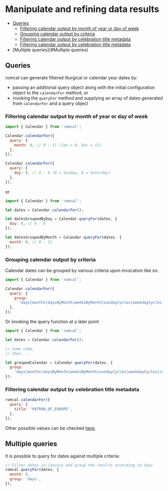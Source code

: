 # Manipulate and refining data results

- [Queries](#queries)
  - [Filtering calendar output by month of year or day of week](#filter-by-month-or-day)
  - [Grouping calendar output by criteria](#grouping-by-criteria)
  - [Filtering calendar output by celebration title metadata](#filter-by-title)
  - [Filtering calendar output by celebration title metadata](#filter-by-title)
- [Multiple queries](#Multiple queries)

## Queries

romcal can generate filtered liturgical or calendar year dates by:

- passing an additional query object along with the initial configuration object to the `calendarFor` method, or
- invoking the `queryFor` method and supplying an array of dates generated from `calendarFor` and a query object

### Filtering calendar output by month of year or day of week <a name="filter-by-month-or-day"></a>

```javascript
import { Calendar } from 'romcal';

Calendar.calendarFor({
  query: {
    month: 0, // 0 - 11 (Jan = 0, Dec = 11)
  },
});

Calendar.calendarFor({
  query: {
    day: 0, // 0 - 6 (0 = Sunday, 6 = Saturday)
  },
});
```

or

```javascript
import { Calendar } from 'romcal';

let dates = Calendar.calendarFor();

let datesGroupedByDay = Calendar.queryFor(dates, {
  day: 0, // 0 - 6
});

let datesGroupedByMonth = Calendar.queryFor(dates, {
  month: 0, // 0 - 11
});
```

### Grouping calendar output by criteria <a name="grouping-by-criteria"></a>

Calendar dates can be grouped by various criteria upon invocation like so:

```javascript
import { Calendar } from 'romcal';

Calendar.calendarFor({
  query: {
    group:
      'days|months|daysByMonth|weeksByMonth|sundayCycles|weekdayCycles|ranks|liturgicalSeasons|liturgicalColors|psalterWeeks',
  },
});
```

Or invoking the query function at a later point

```javascript
import { Calendar } from 'romcal';

let dates = Calendar.calendarFor();

// Some code,
// then ...

let groupedCalendar = Calendar.queryFor(dates, {
  group:
    'days|months|daysByMonth|weeksByMonth|sundayCycles|weekdayCycles|ranks|liturgicalSeasons|liturgicalColors|psalterWeeks',
});
```

### Filtering calendar output by celebration title metadata <a name="filter-by-title"></a>

```javascript
romcal.calendarFor({
  query: {
    title: 'PATRON_OF_EUROPE',
  },
});
```

Other possible values can be checked [here](#titles).

## Multiple queries

It is possible to query for dates against multiple criteria:

```javascript
// Filter dates in January and group the results according to days
romcal.queryFor(dates, {
  month: 0,
  group: 'days',
});
```
